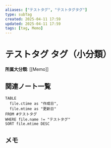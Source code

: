 ```yaml
---
aliases: ["テストタグ", "テストタグタグ"]
type: subTag
created: 2025-04-11 17:59
updated: 2025-04-11 17:59
tags: [tag, Memo]
---
```


# テストタグ タグ（小分類）

**所属大分類**: [[Memo]]

## 関連ノート一覧

```dataview
TABLE 
  file.ctime as "作成日", 
  file.mtime as "更新日"
FROM #テストタグ
WHERE file.name != "テストタグ"
SORT file.mtime DESC
```

## メモ